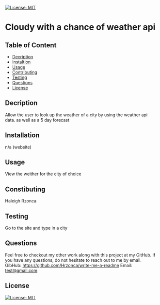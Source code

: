
[![License: MIT](https://img.shields.io/badge/License-MIT-blueviolet.svg)](https://opensource.org/licenses/MIT)

# Cloudy with a chance of weather api

## Table of Content
- [Decription](#Decription)
- [Instaltion](#installation)
- [Usage](#usage)
- [Contributing](#Constibuting)
- [Testing](#testing)
- [Questions](#questions)
- [License](#license)

## Decription
Allow the user to look up the weather of a city by using the weather api data. as well as a 5 day forecast

## Installation
n/a (website)

## Usage
View the weither for the city of choice

## Constibuting
Haleigh Rzonca 

## Testing
Go to the site and type in a city

## Questions
Feel free to checkout my other work along with this project at my GitHub.
If you have any questions, do not hesitate to reach out to me by email. 
GibHub: https://github.com/Hrzonca/write-me-a-readme
Email: test@gmail.com

## License
[![License: MIT](https://img.shields.io/badge/License-MIT-blueviolet.svg)](https://opensource.org/licenses/MIT)
